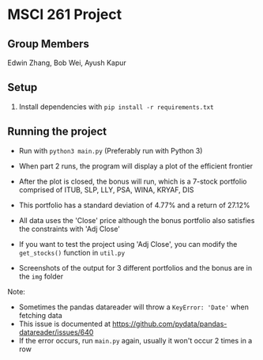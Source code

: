 # MSCI 261 Project

## Group Members

Edwin Zhang, Bob Wei, Ayush Kapur

## Setup

1. Install dependencies with `pip install -r requirements.txt`

## Running the project

* Run with `python3 main.py` (Preferably run with Python 3)
* When part 2 runs, the program will display a plot of the efficient frontier

* After the plot is closed, the bonus will run, which is a 7-stock portfolio comprised of ITUB, SLP, LLY, PSA, WINA, KRYAF, DIS
* This portfolio has a standard deviation of 4.77% and a return of 27.12%

* All data uses the 'Close' price although the bonus portfolio also satisfies the constraints with 'Adj Close'
* If you want to test the project using 'Adj Close', you can modify the `get_stocks()` function in `util.py`

* Screenshots of the output for 3 different portfolios and the bonus are in the `img` folder

Note:

* Sometimes the pandas datareader will throw a `KeyError: 'Date'` when fetching data
* This issue is documented at https://github.com/pydata/pandas-datareader/issues/640
* If the error occurs, run `main.py` again, usually it won't occur 2 times in a row
